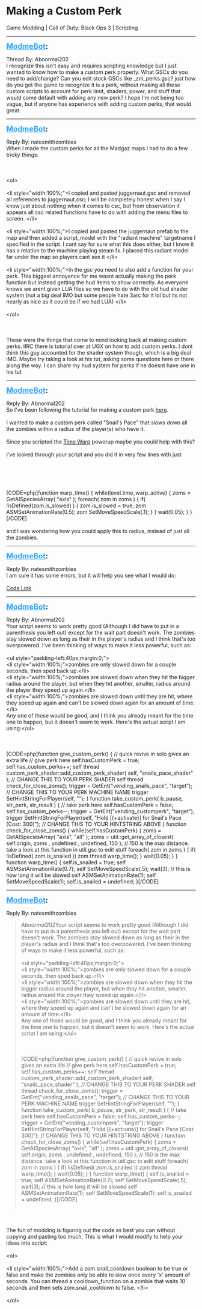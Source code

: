 # Making a Custom Perk
Game Modding | Call of Duty: Black Ops 3 | Scripting

---
<strong style="font-size: 1.4em;"><span style="text-decoration: underline;text-decoration-color: #34a7f9;"><span style="color:#34a7f9;">ModmeBot</span></span>:</strong>

<p>Thread By: Abnormal202<br />I recognize this isn&#39;t easy and requires scripting knowledge but I just wanted to know how to make a custom perk properly. What GSCs do you need to add/change? Can you edit stock GSCs like _zm_perks.gsc? just how do you get the game to recognize it is a perk, without making all these custom scripts to account for perk limit, shaders, power, and stuff that would come default with adding any new perk? I hope I&#39;m not being too vague, but if anyone has experience with adding custom perks, that would great.</p>

---
<strong style="font-size: 1.4em;"><span style="text-decoration: underline;text-decoration-color: #34a7f9;"><span style="color:#34a7f9;">ModmeBot</span></span>:</strong>

<p>Reply By: natesmithzombies<br />When I made the custom perks for all the Madgaz maps I had to do a few tricky things: <br /><br /><br /><br />&lt;ol&gt;<br /><br />&lt;li style=&quot;width:100%;&quot;&gt;I copied and pasted juggernaut.gsc and removed all references to juggernaut.csc; I will be completely honest when I say I know just about nothing when it comes to csc, but from observation it appears all csc related functions have to do with adding the menu files to screen. &lt;/li&gt;<br /><br />&lt;li style=&quot;width:100%;&quot;&gt;I copied and pasted the juggernaut prefab to the map and then added a script_model with the &quot;radiant machine&quot; targetname I specified in the script. I cant say for sure what this does either, but I know it has a relation to the machine playing steam fx. I placed this radiant model far under the map so players cant see it &lt;/li&gt;<br /><br />&lt;li style=&quot;width:100%;&quot;&gt;In the gsc you need to also add a function for your perk. This biggest annoyance for me wasnt actually making the perk function but instead getting the hud items to show correctly. As everyone knows we arent given LUA files so we have to do with the old hud shader system (not a big deal IMO but some people hate 3arc for it lol but its not nearly as nice as it could be if we had LUA) &lt;/li&gt;<br /><br />&lt;/ol&gt;<br /><br /><br /><br />Those were the things that come to mind looking back at making custom perks. IIRC there is tutorial over at UGX on how to add custom perks. I dont think this guy accounted for the shader system though, which is a big deal IMO. Maybe try taking a look at his tut, asking some questions here or there along the way. I can share my hud system for perks if he doesnt have one in his tut</p>

---
<strong style="font-size: 1.4em;"><span style="text-decoration: underline;text-decoration-color: #34a7f9;"><span style="color:#34a7f9;">ModmeBot</span></span>:</strong>

<p>Reply By: Abnormal202<br />So I&#39;ve been following the tutorial for making a custom perk <a href="http://ugx-mods.com/forum/index.php/topic,14197.0.html">here</a>.<br /><br />I wanted to make a custom perk called &quot;Snail&#39;s Pace&quot; that slows down all the zombies within a radius of the player(s) who have it.<br /><br />Since you scripted the <a href="http://aviacreations.com/modme/index.php?view=topic&tid=535">Time Warp</a> powerup maybe you could help with this?<br /><br />I&#39;ve looked through your script and you did it in very few lines with just<br /><br /><br /><br /><br /><br />[CODE=php]function warp_time() { while(level.time_warp_active) { zoms = GetAISpeciesArray( &quot;axis&quot; ); foreach( zom in zoms ) { if( !isDefined(zom.is_slowed) ) { zom.is_slowed = true; zom ASMSetAnimationRate(0.5); zom SetMoveSpeedScale(.1); } } wait(0.05); } }[/CODE]<br /><br />and I was wondering how you could apply this to  radius, instead of just all the zombies.</p>

---
<strong style="font-size: 1.4em;"><span style="text-decoration: underline;text-decoration-color: #34a7f9;"><span style="color:#34a7f9;">ModmeBot</span></span>:</strong>

<p>Reply By: natesmithzombies<br />I am sure it has some errors, but it will help you see what I would do: <br /><br /><a href="http://pastebin.com/H9mrwhYY">Code Link</a></p>

---
<strong style="font-size: 1.4em;"><span style="text-decoration: underline;text-decoration-color: #34a7f9;"><span style="color:#34a7f9;">ModmeBot</span></span>:</strong>

<p>Reply By: Abnormal202<br />Your script seems to work pretty good (Although I did have to put in a parenthesis you left out) except for the wait part doesn&#39;t work. The zombies stay slowed down as long as their in the player&#39;s radius and I think that&#39;s too overpowered.  I&#39;ve been thinking of ways to make it less powerful, such as:<br /><br />&lt;ul style=&quot;padding-left:40px;margin:0;&quot;&gt;<br />&lt;li style=&quot;width:100%;&quot;&gt;zombies are only slowed down for a couple seconds, then sped back up.&lt;/li&gt;<br />&lt;li style=&quot;width:100%;&quot;&gt;zombies are slowed down when they hit the bigger radius around the player, but when they hit another, smaller, radius around the player they speed up again.&lt;/li&gt;<br />&lt;li style=&quot;width:100%;&quot;&gt;zombies are slowed down until they are hit, where they speed up again and can&#39;t be slowed down again for an amount of time.&lt;/li&gt;<br />Any one of those would be good, and I think you already meant for the time one to happen, but it doesn&#39;t seem to work. Here&#39;s the actual script I am using:&lt;/ul&gt;<br /><br /><br /><br />[CODE=php]function give_custom_perk() { // quick revive in solo gives an extra life // give perk here self.hasCustomPerk = true; self.has_custom_perks++; self thread custom_perk_shader::add_custom_perk_shader( self, &quot;snails_pace_shader&quot; ); // CHANGE THIS TO YOUR PERK SHADER self thread check_for_close_zoms(); trigger = GetEnt(&quot;vending_snails_pace&quot;, &quot;target&quot;); // CHANGE THIS TO YOUR PERK MACHINE NAME trigger SetHintStringForPlayer(self, &quot;&quot;); } function take_custom_perk( b_pause, str_perk, str_result ) { // take perk here self.hasCustomPerk = false; self.has_custom_perks--; trigger = GetEnt(&quot;vending_customperk&quot;, &quot;target&quot;); trigger SetHintStringForPlayer(self, &quot;Hold [{+activate}] for Snail&#39;s Pace [Cost: 300]&quot;); // CHANGE THIS TO YOUR HINTSTRING ABOVE } function check_for_close_zoms() { while(self.hasCustomPerk) { zoms = GetAISpeciesArray( &quot;axis&quot;, &quot;all&quot; ); zoms = util::get_array_of_closest( self.origin, zoms , undefined , undefined, 150 ); // 150 is the max distance. take a look at this function in util.gsc to edit stuff foreach( zom in zoms ) { if( !isDefined( zom.is_snailed )) zom thread warp_time(); } wait(0.05); } } function warp_time() { self.is_snailed = true; self ASMSetAnimationRate(0.7); self SetMoveSpeedScale(.5); wait(3); // this is how long it will be slowed self ASMSetAnimationRate(1); self SetMoveSpeedScale(1); self.is_snailed = undefined; }[/CODE]</p>

---
<strong style="font-size: 1.4em;"><span style="text-decoration: underline;text-decoration-color: #34a7f9;"><span style="color:#34a7f9;">ModmeBot</span></span>:</strong>

<p>Reply By: natesmithzombies<br /><blockquote><em>Abnormal202</em>Your script seems to work pretty good (Although I did have to put in a parenthesis you left out) except for the wait part doesn&#39;t work. The zombies stay slowed down as long as their in the player&#39;s radius and I think that&#39;s too overpowered.  I&#39;ve been thinking of ways to make it less powerful, such as:<br /><br />&lt;ul style=&quot;padding-left:40px;margin:0;&quot;&gt;<br />&lt;li style=&quot;width:100%;&quot;&gt;zombies are only slowed down for a couple seconds, then sped back up.&lt;/li&gt;<br />&lt;li style=&quot;width:100%;&quot;&gt;zombies are slowed down when they hit the bigger radius around the player, but when they hit another, smaller, radius around the player they speed up again.&lt;/li&gt;<br />&lt;li style=&quot;width:100%;&quot;&gt;zombies are slowed down until they are hit, where they speed up again and can&#39;t be slowed down again for an amount of time.&lt;/li&gt;<br />Any one of those would be good, and I think you already meant for the time one to happen, but it doesn&#39;t seem to work. Here&#39;s the actual script I am using:&lt;/ul&gt;<br /><br /><br /><br />[CODE=php]function give_custom_perk() { // quick revive in solo gives an extra life // give perk here self.hasCustomPerk = true; self.has_custom_perks++; self thread custom_perk_shader::add_custom_perk_shader( self, &quot;snails_pace_shader&quot; ); // CHANGE THIS TO YOUR PERK SHADER self thread check_for_close_zoms(); trigger = GetEnt(&quot;vending_snails_pace&quot;, &quot;target&quot;); // CHANGE THIS TO YOUR PERK MACHINE NAME trigger SetHintStringForPlayer(self, &quot;&quot;); } function take_custom_perk( b_pause, str_perk, str_result ) { // take perk here self.hasCustomPerk = false; self.has_custom_perks--; trigger = GetEnt(&quot;vending_customperk&quot;, &quot;target&quot;); trigger SetHintStringForPlayer(self, &quot;Hold [{+activate}] for Snail&#39;s Pace [Cost: 300]&quot;); // CHANGE THIS TO YOUR HINTSTRING ABOVE } function check_for_close_zoms() { while(self.hasCustomPerk) { zoms = GetAISpeciesArray( &quot;axis&quot;, &quot;all&quot; ); zoms = util::get_array_of_closest( self.origin, zoms , undefined , undefined, 150 ); // 150 is the max distance. take a look at this function in util.gsc to edit stuff foreach( zom in zoms ) { if( !isDefined( zom.is_snailed )) zom thread warp_time(); } wait(0.05); } } function warp_time() { self.is_snailed = true; self ASMSetAnimationRate(0.7); self SetMoveSpeedScale(.5); wait(3); // this is how long it will be slowed self ASMSetAnimationRate(1); self SetMoveSpeedScale(1); self.is_snailed = undefined; }[/CODE]<br /><br /></blockquote><br /><br />The fun of modding is figuring out the code as best you can without copying and pasting too much. This is what I would modify to help your ideas into script:<br /><br />&lt;ol&gt;<br /><br />&lt;li style=&quot;width:100%;&quot;&gt;Add a zom.snail_cooldown boolean to be true or false and make the zombies only be able to slow once every &#39;x&#39; amount of seconds. You can thread a cooldown_function on a zombie that waits 10 seconds and then sets zom.snail_cooldown to false. &lt;/li&gt;<br /><br />&lt;/ol&gt;</p>
